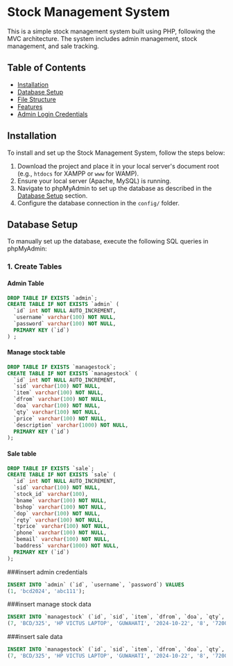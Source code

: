 # Stock Management System

This is a simple stock management system built using PHP, following the MVC architecture. The system includes admin management, stock management, and sale tracking.

## Table of Contents

- [Installation](#installation)
- [Database Setup](#database-setup)
- [File Structure](#file-structure)
- [Features](#features)
- [Admin Login Credentials](#admin-login-credentials)

## Installation

To install and set up the Stock Management System, follow the steps below:

1. Download the project and place it in your local server's document root (e.g., `htdocs` for XAMPP or `www` for WAMP).
2. Ensure your local server (Apache, MySQL) is running.
3. Navigate to phpMyAdmin to set up the database as described in the [Database Setup](#database-setup) section.
4. Configure the database connection in the `config/` folder.

## Database Setup

To manually set up the database, execute the following SQL queries in phpMyAdmin:

### 1. Create Tables

#### Admin Table
```sql
DROP TABLE IF EXISTS `admin`;
CREATE TABLE IF NOT EXISTS `admin` (
  `id` int NOT NULL AUTO_INCREMENT,
  `username` varchar(100) NOT NULL,
  `password` varchar(100) NOT NULL,
  PRIMARY KEY (`id`)
) ;
```
#### Manage stock table
```sql
DROP TABLE IF EXISTS `managestock`;
CREATE TABLE IF NOT EXISTS `managestock` (
  `id` int NOT NULL AUTO_INCREMENT,
  `sid` varchar(100) NOT NULL,
  `item` varchar(100) NOT NULL,
  `dfrom` varchar(100) NOT NULL,
  `doa` varchar(100) NOT NULL,
  `qty` varchar(100) NOT NULL,
  `price` varchar(100) NOT NULL,
  `description` varchar(1000) NOT NULL,
  PRIMARY KEY (`id`)
);

```
#### Sale table
```sql
DROP TABLE IF EXISTS `sale`;
CREATE TABLE IF NOT EXISTS `sale` (
  `id` int NOT NULL AUTO_INCREMENT,
  `sid` varchar(100) NOT NULL,
  `stock_id` varchar(100),
  `bname` varchar(100) NOT NULL,
  `bshop` varchar(100) NOT NULL,
  `dop` varchar(100) NOT NULL,
  `rqty` varchar(100) NOT NULL,
  `tprice` varchar(100) NOT NULL,
  `phone` varchar(100) NOT NULL,
  `bemail` varchar(100) NOT NULL,
  `baddress` varchar(1000) NOT NULL,
  PRIMARY KEY (`id`)
);


```
###insert admin credentials
```sql
INSERT INTO `admin` (`id`, `username`, `password`) VALUES
(1, 'bcd2024', 'abc111');

```

###insert manage stock data
```sql
INSERT INTO `managestock` (`id`, `sid`, `item`, `dfrom`, `doa`, `qty`, `price`, `description`) VALUES
(7, 'BCD/325', 'HP VICTUS LAPTOP', 'GUWAHATI', '2024-10-22', '8', '72000', 'bh bbh');

```
###insert sale data
```sql
INSERT INTO `managestock` (`id`, `sid`, `item`, `dfrom`, `doa`, `qty`, `price`, `description`) VALUES
(7, 'BCD/325', 'HP VICTUS LAPTOP', 'GUWAHATI', '2024-10-22', '8', '72000', 'bh bbh');

```